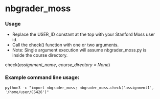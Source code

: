 # nbgrader_moss

### Usage
* Replace the USER_ID constant at the top with your Stanford Moss user id.
* Call the check() function with one or two arguments.
* Note: Single argument execution will assume nbgrader_moss.py is inside the course directory.

check(*assignment_name*, *course_directory = None*)

### Example command line usage:
```
python3 -c "import nbgrader_moss; nbgrader_moss.check('assignment1', '/home/user/CS426')"
```
